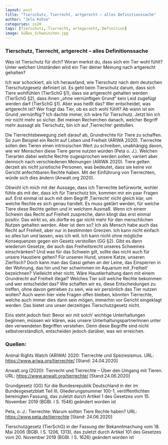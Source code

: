 ```yaml
---
layout: post
title: "Tierschutz, Tierrecht, artgerecht – alles Definitionssache"
author: "Jela Kohse"
categories: ss20
tags: [Tierschutz, Tierrecht, artegerecht, Definition]
image: Süßes_Schweinchen.jpg
---
```


### Tierschutz, Tierrecht, artgerecht – alles Definitionssache

Was ist Tierschutz für dich? Woran merkst du, dass sich ein Tier wohl fühlt? Unter welchen Umständen wird ein Tier deiner Meinung nach artgerecht gehalten?

Ich war schockiert, als ich herausfand, wie Tierschutz nach dem deutschen Tierschutzgesetz definiert ist. Es geht beim Tierschutz darum, dass sich Tiere wohlfühlen (TierSchG §1), dass sie artgerecht gehalten werden (TierSchG §2), dass ihnen „ohne vernünftigen Grund“ kein Leid zugefügt werden darf (TierSchG §1). Aber was heißt das? Wer entscheidet, was artgerecht ist? Wer fragt das Tier, ob es sich wohl fühlt? Ab wann ist ein Grund ‚vernünftig‘? Ich dachte immer, ich wäre für Tierschutz. Jetzt bin ich mir nicht mehr so sicher. Bei meinen Recherchen danach, welcher Begriff mehr aussagt als Tierschutz, bin ich auf ‚Tierrechte‘ gestoßen.

Die Tierrechtsbewegung zielt darauf ab, Grundrechte für Tiere zu schaffen. So zum Beispiel ein Recht auf Leben und Freiheit (ARIWA 2020). Tierrechte sollen den Tieren einen intrinsischen Wert zu schreiben, unabhängig davon, wie wir Menschen diese Tiere gerne nutzen würden (Peta o. J.). Welchen Tierarten dabei welche Rechte zugesprochen werden sollen, variiert aber dennoch nach verschiedenen Meinungen (ARIWA 2020). Tiere gelten derzeit als nicht juristische Personen, was bedeutet, dass sie keine vor Gericht anfechtbaren Rechte haben. Mit der Einführung von Tierrechten, würde sich dies ändern (Anwalt.org 2020). 

Obwohl ich mich mit der Aussage, dass ich Tierrechte befürworte, wohler fühle als mit der, dass ich für Tierschutz bin, kommen mir ein paar Fragen auf. Erst einmal ist auch mit dem Begriff ‚Tierrecht‘ nicht gleich klar, um welche Rechte es sich genau handelt. Es muss geklärt werden, für welche Tiere diese Rechte gelten und in welchem Ausmaß. Wenn ich einem Schwein das Recht auf Freiheit zuspreche, dann klingt das erst einmal positiv. Das wirkt so, als dürfte es gar nicht mehr für den menschlichen Nutzen gehalten werden. Aber ist dem so? Ich als Mensch habe auch das Recht auf Freiheit, aber nur in bestimmten Grenzen. Ich kann nicht einfach so alles tun und lassen, was ich will. Ich kann nicht ohne mögliche Konsequenzen gegen ein Gesetz verstoßen (GG §2). Gibt es dann wiederum Gesetze, die auch das Freiheitsrecht unseres Schweines einschränken? Und was für das Schwein gilt, sollte das nicht auch für unsere Haustiere gelten? Für unseren Hund, unsere Katze, unseren Zierfisch? Doch kann man das Gassi gehen an der Leine, das Einsperren in der Wohnung, das hin und her schwimmen im Aquarium mit ‚Freiheit‘ bezeichnen? Vielleicht eher nicht. Wäre Haustierhaltung dann mit einem Grundrecht auf Freiheit illegal? Welches Tier soll welche Rechte bekommen und wer entscheidet das? Wie schaffen wir es, diese Entscheidungen zu treffen, ohne davon getrieben zu sein, wie wir persönlich das Tier nutzen wollen? Auch wenn hier viele Fragen offen bleiben, könnten Tierrechte, welche auch immer dies dann sein mögen, immerhin vor Gericht eingeklagt werden. Das bietet uns unser derzeitiges Tierschutzgesetz nicht. 

Eins steht jedoch fest: Bevor wir mit solch‘ wichtige Unterhaltungen beginnen, müssen wir klären, was unsere UnterhaltungspartnerInnen unter den verwendeten Begriffen verstehen. Denn diese Begriffe sind nicht selbstverständlich, entscheiden jedoch darüber, was wir erreichen. 


### Quellen:

Animal Rights Watch (ARIWA) 2020: Tierrechte und Speziesismus. URL: https://www.ariwa.org/tierrechte/ [Stand: 24.04.2020]

Anwalt.org (2020): Tierrecht und Tierrechte – Über den Umgang mit Tieren. URL: https://www.anwalt.org/tierrechte/ [Stand:24.06.2020]

Grundgesetz (GG) für die Bundesrepublik Deutschland in der im Bundesgesetzblatt Teil III, Gliederungsnummer 100-1, veröffentlichten bereinigten Fassung, das zuletzt durch Artikel 1 des Gesetzes vom 15. November 2019 (BGBl. I S. 1546) geändert worden ist

Peta, o. J.: Tierrechte: Warum sollten Tiere Rechte haben? URL: https://www.peta.de/tierrechte [Stand: 24.06.2020]

Tierschutzgesetz (TierSchG) in der Fassung der Bekanntmachung vom 18. Mai 2006 (BGBl. I S. 1206, 1313), das zuletzt durch Artikel 101 des Gesetzes vom 20. November 2019 (BGBl. I S. 1626) geändert worden ist








